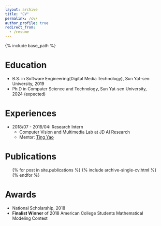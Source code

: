 ```yaml
---
layout: archive
title: "CV"
permalink: /cv/
author_profile: true
redirect_from:
  - /resume
---
```


{% include base_path %}

Education
======
* B.S. in Software Engineering(Digital Media Technology), Sun Yat-sen University, 2019
* Ph.D in Computer Science and Technology, Sun Yat-sen University, 2024 (expected)

Experiences
======
* 2018/07 - 2019/04: Research Intern
  * Computer Vision and Multimedia Lab at JD AI Research
  * Mentor: [Ting Yao](http://tingyao.deepfun.club/)

Publications
======
  <ul>{% for post in site.publications %}
    {% include archive-single-cv.html %}
  {% endfor %}</ul>
  
Awards
======
* National Scholarship, 2018
* **Finalist Winner** of 2018 American College Students Mathematical Modeling Contest

<!-- Talks
======
  <ul>{% for post in site.talks %}
    {% include archive-single-talk-cv.html %}
  {% endfor %}</ul>
  
Teaching
======
  <ul>{% for post in site.teaching %}
    {% include archive-single-cv.html %}
  {% endfor %}</ul>
  
Service and leadership
======
* Currently signed in to 43 different slack teams -->
